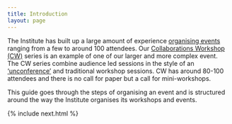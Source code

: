 ```yaml
---
title: Introduction
layout: page
---
```

The Institute has built up a large amount of experience [organising events]( https://www.software.ac.uk/programmes-and-events/other-workshops) ranging from a few to around 100 attendees. Our [Collaborations Workshop (CW)](https://www.software.ac.uk/programmes-and-events/collaborations-workshops) series is an example of one of our larger and more complex event. The CW series combine audience led sessions in the style of an [‘unconference’](https://www.software.ac.uk/blog/2016-09-28-running-unconference-top-tips) and traditional workshop sessions. CW has around 80-100 attendees and there is no call for paper but a call for mini-workshops.

This guide goes through the steps of organising an event and is structured around the way the Institute organises its workshops and events. 

{% include next.html %}


